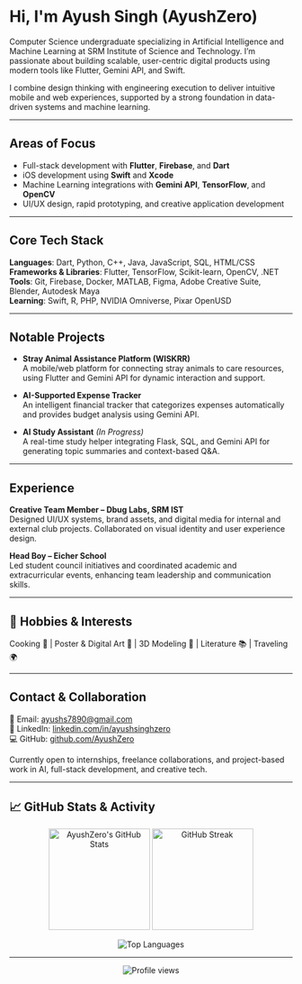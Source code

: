 # Hi, I'm Ayush Singh (AyushZero)

Computer Science undergraduate specializing in Artificial Intelligence and Machine Learning at SRM Institute of Science and Technology. I’m passionate about building scalable, user-centric digital products using modern tools like Flutter, Gemini API, and Swift.

I combine design thinking with engineering execution to deliver intuitive mobile and web experiences, supported by a strong foundation in data-driven systems and machine learning.

---

## Areas of Focus

- Full-stack development with **Flutter**, **Firebase**, and **Dart**
- iOS development using **Swift** and **Xcode**
- Machine Learning integrations with **Gemini API**, **TensorFlow**, and **OpenCV**
- UI/UX design, rapid prototyping, and creative application development

---

## Core Tech Stack

**Languages**: Dart, Python, C++, Java, JavaScript, SQL, HTML/CSS  
**Frameworks & Libraries**: Flutter, TensorFlow, Scikit-learn, OpenCV, .NET  
**Tools**: Git, Firebase, Docker, MATLAB, Figma, Adobe Creative Suite, Blender, Autodesk Maya  
**Learning**: Swift, R, PHP, NVIDIA Omniverse, Pixar OpenUSD

---

## Notable Projects

- **Stray Animal Assistance Platform (WISKRR)**  
  A mobile/web platform for connecting stray animals to care resources, using Flutter and Gemini API for dynamic interaction and support.

- **AI-Supported Expense Tracker**  
  An intelligent financial tracker that categorizes expenses automatically and provides budget analysis using Gemini API.

- **AI Study Assistant** *(In Progress)*  
  A real-time study helper integrating Flask, SQL, and Gemini API for generating topic summaries and context-based Q&A.

---

## Experience

**Creative Team Member – Dbug Labs, SRM IST**  
Designed UI/UX systems, brand assets, and digital media for internal and external club projects. Collaborated on visual identity and user experience design.

**Head Boy – Eicher School**  
Led student council initiatives and coordinated academic and extracurricular events, enhancing team leadership and communication skills.

---

## 🎨 Hobbies & Interests
Cooking 🍳 | Poster & Digital Art 🎨 | 3D Modeling 🧊 | Literature 📚 | Traveling 🌍

---

## Contact & Collaboration

📧 Email: [ayushs7890@gmail.com](mailto:ayushs7890@gmail.com)  
🔗 LinkedIn: [linkedin.com/in/ayushsinghzero](https://linkedin.com/in/ayushsinghzero)  
💻 GitHub: [github.com/AyushZero](https://github.com/AyushZero)

Currently open to internships, freelance collaborations, and project-based work in AI, full-stack development, and creative tech.

---


## 📈 GitHub Stats & Activity

<p align="center">
  <img src="https://github-readme-stats.vercel.app/api?username=AyushZero&show_icons=true&theme=tokyonight" alt="AyushZero's GitHub Stats" height="180"/>
  <img src="https://github-readme-streak-stats.herokuapp.com/?user=AyushZero&theme=tokyonight" alt="GitHub Streak" height="180"/>
</p>

<p align="center">
  <img src="https://github-readme-stats.vercel.app/api/top-langs/?username=AyushZero&layout=compact&theme=tokyonight" alt="Top Languages"/>
</p>

---

<!-- Optional Profile Views Counter -->
 <p align="center">
  <img src="https://komarev.com/ghpvc/?username=AyushZero&style=flat-square&color=blue" alt="Profile views"/>
</p> 
